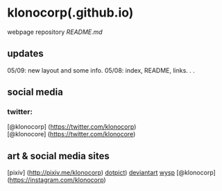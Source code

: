 # klonocorp(.github.io)

webpage repository *README.md* 



## updates

05/09: new layout and some info.
05/08: index, README, links. . .

## social media

### twitter:	
[@klonocorp] (https://twitter.com/klonocorp)  
[@klonocore] (https://twitter.com/klonocore)

## art & social media sites
[pixiv] (http://pixiv.me/klonocorp)
[dotpict](https://dotpict.net/users/1404970/works))
[deviantart](http://klonocorp.deviantart.com)
[wysp](http://wysp.ws/klonocorp)
[@klonocorp] (https://instagram.com/klonocorp)





